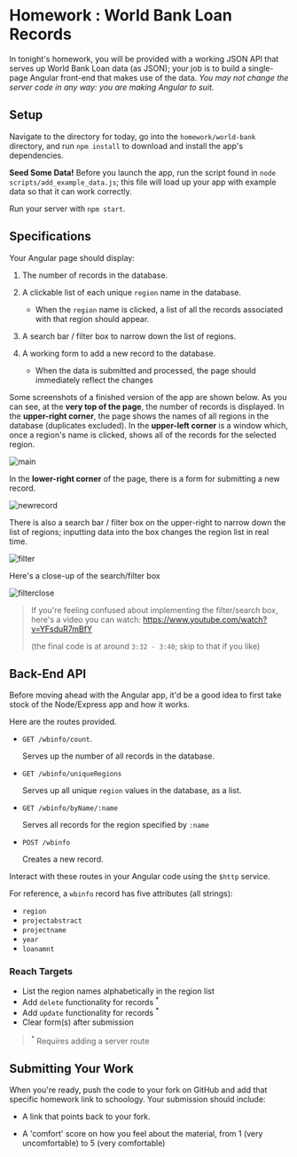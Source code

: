 # Homework : World Bank Loan Records

  In tonight's homework, you will be provided with a working JSON API that serves
  up World Bank Loan data (as JSON); your job is to build a single-page Angular
  front-end that makes use of the data. _You may not change the server code in any
  way: you are making Angular to suit._

## Setup

  Navigate to the directory for today, go into the `homework/world-bank`
  directory, and run `npm install` to download and install the app's
  dependencies.

  **Seed Some Data!** Before you launch the app, run the script found in
  `node scripts/add_example_data.js`; this file will load up your app with example
  data so that it can work correctly.

  Run your server with `npm start`.
  
## Specifications

  Your Angular page should display:

  1.  The number of records in the database.

  2.  A clickable list of each unique `region` name in the database.

      - When the `region` name is clicked, a list of all the records associated
      with that region should appear.

  4.  A search bar / filter box to narrow down the list of regions.

  5.  A working form to add a new record to the database.

      - When the data is
      submitted and processed, the page should immediately reflect the changes


  Some screenshots of a finished version of the app are shown below. As you can
  see, at the **very top of the page**, the number of records is displayed. In
  the **upper-right corner**, the page shows the names of all regions in the
  database (duplicates excluded). In the **upper-left corner** is a window
  which, once a region's name is clicked, shows all of the records for the
  selected region.

  ![main](http://i.imgur.com/u9Hf6KZ.png)

  In the **lower-right corner** of the page, there is a form for submitting a
  new record.

  ![newrecord](http://i.imgur.com/4wdv1yl.png)

  There is also a search bar / filter box on the upper-right to narrow down the
  list of regions; inputting data into the box changes the region list in real
  time.

  ![filter](http://i.imgur.com/jYs7yBS.png)

  Here's a close-up of the search/filter box

  ![filterclose](http://i.imgur.com/pYmkL3p.png)

  > If you're feeling confused about implementing the filter/search box,
  > here's a video you can watch: https://www.youtube.com/watch?v=YFsduR7mBfY
  >
  > (the final code is at around `3:32 - 3:40`; skip to that if you like)

## Back-End API

  Before moving ahead with the Angular app, it'd be a good idea to first take
  stock of the Node/Express app and how it works.

  Here are the routes provided.

  -   `GET /wbinfo/count`.

      Serves up the number of all records in the database.

  -   `GET /wbinfo/uniqueRegions`

      Serves up all unique `region` values in the database, as a list.

  -   `GET /wbinfo/byName/:name`

      Serves all records for the region specified by `:name`

  -   `POST /wbinfo`

      Creates a new record.

  Interact with these routes in your Angular code using the `$http` service.

  For reference, a `wbinfo` record has five attributes (all strings):

  -   `region`
  -   `projectabstract`
  -   `projectname`
  -   `year`
  -   `loanamnt`

### Reach Targets

  -   List the region names alphabetically in the region list
  -   Add `delete` functionality for records <sup>*</sup>
  -   Add `update` functionality for records <sup>*</sup>
  -   Clear form(s) after submission

> <sup>*</sup> Requires adding a server route

## Submitting Your Work

When you're ready, push the code to your fork on GitHub and add that specific homework link to schoology.  Your submission should include:

-   A link that points back to your fork.

-   A 'comfort' score on how you feel about the material, from 1 (very
    uncomfortable) to 5 (very comfortable)
